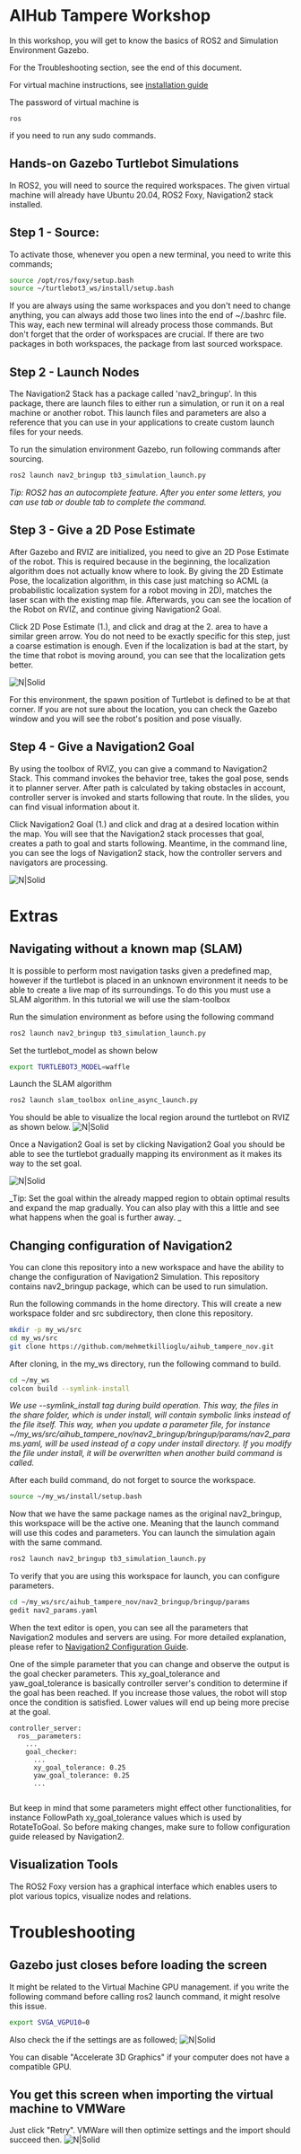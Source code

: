 # AIHub Tampere Workshop
In this workshop, you will get to know the basics of ROS2 and Simulation Environment Gazebo.

For the Troubleshooting section, see the end of this document.

For virtual machine instructions, see [installation guide](./INSTALLATION.md)

The password of virtual machine is 

```
ros
```

if you need to run any sudo commands.

## Hands-on Gazebo Turtlebot Simulations
In ROS2, you will need to source the required workspaces. The given virtual machine will already have Ubuntu 20.04, ROS2 Foxy, Navigation2 stack installed. 
## Step 1 - Source: 
To activate those, whenever you open a new terminal, you need to write this commands;
```sh
source /opt/ros/foxy/setup.bash
source ~/turtlebot3_ws/install/setup.bash

```
If you are always using the same workspaces and you don't need to change anything, you can always add those two lines into the end of ~/.bashrc file. This way, each new terminal will already process those commands. But don't forget that the order of workspaces are crucial. If there are two packages in both workspaces, the package from last sourced workspace. 
## Step 2 - Launch Nodes
The Navigation2 Stack has a package called 'nav2_bringup'. In this package, there are launch files to either run a simulation, or run it on a real machine or another robot. This launch files and parameters are also a reference that you can use in your applications to create custom launch files for your needs. 

To run the simulation environment Gazebo, run following commands after sourcing.
```sh
ros2 launch nav2_bringup tb3_simulation_launch.py

```

_Tip: ROS2 has an autocomplete feature. After you enter some letters, you can use tab or double tab to complete the command._

## Step 3 - Give a 2D Pose Estimate
After Gazebo and RVIZ are initialized, you need to give an 2D Pose Estimate of the robot. This is required because in the beginning, the localization algorithm does not actually know where to look. By giving the 2D Estimate Pose, the localization algorithm, in this case just matching so ACML (a probabilistic localization system for a robot moving in 2D), matches the laser scan with the existing map file. Afterwards, you can see the location of the Robot on RVIZ, and continue giving Navigation2 Goal.

Click 2D Pose Estimate (1.), and click and drag at the 2. area to have a similar green arrow. You do not need to be exactly specific for this step, just a coarse estimation is enough. Even if the localization is bad at the start, by the time that robot is moving around, you can see that the localization gets better.

![N|Solid](./img/pose_estimate.png)

For this environment, the spawn position of Turtlebot is defined to be at that corner. If you are not sure about the location, you can check the Gazebo window and you will see the robot's position and pose visually. 

## Step 4 - Give a Navigation2 Goal
By using the toolbox of RVIZ, you can give a command to Navigation2 Stack. This command invokes the behavior tree, takes the goal pose, sends it to planner server. After path is calculated by taking obstacles in account, controller server is invoked and starts following that route. In the slides, you can find visual information about it.

Click Navigation2 Goal (1.) and click and drag at a desired location within the map. You will see that the Navigation2 stack processes that goal, creates a path to goal and starts following. Meantime, in the command line, you can see the logs of Navigation2 stack, how the controller servers and navigators are processing.

![N|Solid](./img/navigation_goal.png)


# Extras

## Navigating without a known map (SLAM)
It is possible to perform most navigation tasks given a predefined map, however if the turtlebot is placed in an unknown environment it needs to be able to create a live map of its surroundings. To do this you must use a SLAM algorithm. In this tutorial we will use the slam-toolbox 

Run the simulation environment as before using the following command
```sh
ros2 launch nav2_bringup tb3_simulation_launch.py

```
Set the turtlebot_model as shown below
```sh
export TURTLEBOT3_MODEL=waffle
```
Launch the SLAM algorithm
```sh
ros2 launch slam_toolbox online_async_launch.py
```
You should be able to visualize the local region around the turtlebot on RVIZ as shown below. 
![N|Solid](./img/SLAM_Start.PNG)

Once a Navigation2 Goal is set by clicking Navigation2 Goal you should be able to see the turtlebot gradually mapping its environment as it makes its way to the set goal.

![N|Solid](./img/mapping_and_navigation.PNG)

_Tip: Set the goal within the already mapped region to obtain optimal results and expand the map gradually. You can also play with this a little and see what happens when the goal is further away. _


## Changing configuration of Navigation2
You can clone this repository into a new workspace and have the ability to change the configuration of Navigation2 Simulation. This repository contains nav2_bringup package, which can be used to run simulation.

Run the following commands in the home directory. This will create a new workspace folder and src subdirectory, then clone this repository.
```sh
mkdir -p my_ws/src
cd my_ws/src
git clone https://github.com/mehmetkillioglu/aihub_tampere_nov.git

```

After cloning, in the my_ws directory, run the following command to build.
```sh
cd ~/my_ws
colcon build --symlink-install

```
_We use --symlink_install tag during build operation. This way, the files in the share folder, which is under install, will contain symbolic links instead of the file itself. This way, when you update a parameter file, for instance ~/my_ws/src/aihub_tampere_nov/nav2_bringup/bringup/params/nav2_params.yaml, will be used instead of a copy under install directory. If you modify the file under install, it will be overwritten when another build command is called._

After each build command, do not forget to source the workspace.
```sh
source ~/my_ws/install/setup.bash

```

Now that we have the same package names as the original nav2_bringup, this workspace will be the active one. Meaning that the launch command will use this codes and parameters. You can launch the simulation again with the same command.

```sh
ros2 launch nav2_bringup tb3_simulation_launch.py

```

To verify that you are using this workspace for launch, you can configure parameters.

```sh
cd ~/my_ws/src/aihub_tampere_nov/nav2_bringup/bringup/params
gedit nav2_params.yaml

```

When the text editor is open, you can see all the parameters that Navigation2 modules and servers are using. For more detailed explanation, please refer to [Navigation2 Configuration Guide](https://navigation.ros.org/configuration/index.html).

One of the simple parameter that you can change and observe the output is the goal checker parameters. This xy_goal_tolerance and yaw_goal_tolerance is basically controller server's condition to determine if the goal has been reached. If you increase those values, the robot will stop once the condition is satisfied. Lower values will end up being more precise at the goal.

```
controller_server:
  ros__parameters:
    ...
    goal_checker:
      ...
      xy_goal_tolerance: 0.25
      yaw_goal_tolerance: 0.25
      ...
      
```

But keep in mind that some parameters might effect other functionalities, for instance FollowPath xy_goal_tolerance values which is used by RotateToGoal. So before making changes, make sure to follow configuration guide released by Navigation2.  


## Visualization Tools

The ROS2 Foxy version has a graphical interface which enables users to plot various topics, visualize nodes and relations.

# Troubleshooting

## Gazebo just closes before loading the screen
It might be related to the Virtual Machine GPU management. if you write the following command before calling ros2 launch command, it might resolve this issue.
```sh
export SVGA_VGPU10=0
```

Also check the if the settings are as followed; 
![N|Solid](./img/gpu_settings.png)

You can disable "Accelerate 3D Graphics" if your computer does not have a compatible GPU. 

## You get this screen when importing the virtual machine to VMWare
Just click "Retry". VMWare will then optimize settings and the import should succeed then.
![N|Solid](./img/vmware_import.png)
